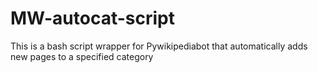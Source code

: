 MW-autocat-script
=================

This is a bash script wrapper for Pywikipediabot that automatically adds new pages to a specified category